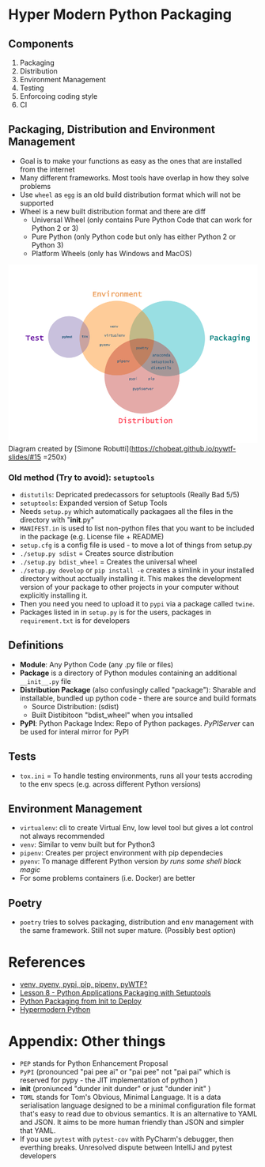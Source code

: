 # Hyper Modern Python Packaging 
 
## Components

1. Packaging 
2. Distribution
3. Environment Management 
4. Testing
5. Enforcoing coding style 
6. CI


## Packaging, Distribution and Environment Management
* Goal is to make your functions as easy as the ones that are installed from the internet 
* Many different frameworks. Most tools have overlap in how they solve problems
* Use `wheel` as `egg` is an old build distribution format which will not be supported 
* Wheel is a new built distribution format and there are diff
    * Universal Wheel (only contains Pure Python Code that can work for Python 2 or 3)
    * Pure Python (only Python code but only has either Python 2 or Python 3)
    * Platform Wheels (only has Windows and MacOS)

![](assets/pyWTF_venv_diagram.png)
Diagram created by [Simone Robutti](https://chobeat.github.io/pywtf-slides/#15 =250x)


### Old method (Try to avoid): `setuptools`
* `distutils`: Depricated predecassors for setuptools (Really Bad 5/5)
* `setuptools`: Expanded version of Setup Tools 
* Needs `setup.py` which automatically packagaes all the files in the directory with "__init__.py" 
* `MANIFEST.in` is used to list non-python files that you want to be included in the package (e.g. License file + README)
* `setup.cfg` is a config file is used - to move a lot of things from setup.py 
* `./setup.py sdist` = Creates source distribution
* `./setup.py bdist_wheel` = Creates the universal wheel 
* `./setup.py develop` or  `pip install -e` creates a simlink in your installed directory without acctually installing it. This makes the development version of your package to other projects in your computer without explicitly installing it.
* Then you need you need to upload it to `pypi` via a package called `twine`. 
* Packages listed in in `setup.py` is for the users, packages in `requirement.txt` is for developers 

## Definitions
* **Module**: Any Python Code (any .py file or files)
* **Package** is a directory of Python modules containing an additional `__init__.py` file
* **Distribution Package** (also confusingly called "package"): Sharable and installable, bundled up python code - there are source and build formats
    * Source Distribution: (sdist) 
    * Built Distibitoon "bdist_wheel" when you intsalled 
* **PyPI**: Python Package Index: Repo of Python packages. *PyPIServer* can be used for interal mirror for PyPI 


## Tests 
* `tox.ini` = To handle testing environments, runs all your tests accroding to the env specs (e.g. across different Python versions)


## Environment Management
* `virtualenv`: cli to create Virtual Env, low level tool but gives a lot control not always recommended 
* `venv`: Similar to venv built but for Python3 
* `pipenv`: Creates per project environment with pip dependecies 
* `pyenv`: To manage different Python version *by runs some shell black magic*
* For some problems containers (i.e. Docker) are better

## Poetry 
* `poetry` tries to solves packaging, distribution and env management with the same framework. Still not super mature. (Possibly best option)

# References
* [venv, pyenv, pypi, pip, pipenv, pyWTF?](https://www.youtube.com/watch?v=-C8uVImkTQg)
* [Lesson 8 - Python Applications Packaging with Setuptools](https://www.youtube.com/watch?v=wCGsLqHOT2I)
* [Python Packaging from Init to Deploy](https://www.youtube.com/watch?v=4fzAMdLKC5k)
* [Hypermodern Python](https://cjolowicz.github.io/posts/hypermodern-python-01-setup/)

# Appendix: Other things
* `PEP` stands for Python Enhancement Proposal 
* `PyPI` (pronounced "pai pee ai" or "pai pee" not "pai pai" which is reserved for pypy - the JIT implementation of python )
* __init__ (proniunced "dunder init dunder" or just "dunder init" )
* `TOML` stands for Tom's Obvious, Minimal Language. It is a data serialisation language designed to be a minimal configuration file format that's easy to read due to obvious semantics. It is an alternative to YAML and JSON. It aims to be more human friendly than JSON and simpler that YAML.
* If you use `pytest` with `pytest-cov` with PyCharm's debugger, then everthing breaks. Unresolved dispute between IntelliJ and pytest developers 


